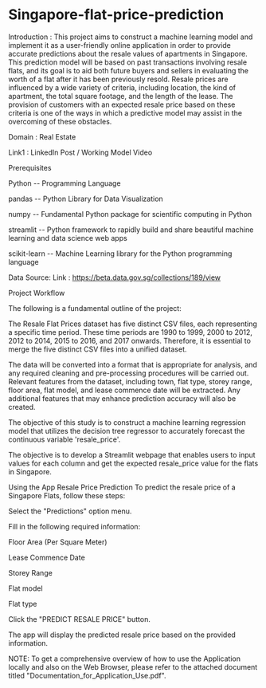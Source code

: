 # Singapore-flat-price-prediction
Introduction :
This project aims to construct a machine learning model and implement it as a user-friendly online application in order to provide accurate predictions about the resale values of apartments in Singapore. This prediction model will be based on past transactions involving resale flats, and its goal is to aid both future buyers and sellers in evaluating the worth of a flat after it has been previously resold. Resale prices are influenced by a wide variety of criteria, including location, the kind of apartment, the total square footage, and the length of the lease. The provision of customers with an expected resale price based on these criteria is one of the ways in which a predictive model may assist in the overcoming of these obstacles.

Domain : Real Estate

Link1 : LinkedIn Post / Working Model Video

Prerequisites

Python -- Programming Language

pandas -- Python Library for Data Visualization

numpy -- Fundamental Python package for scientific computing in Python

streamlit -- Python framework to rapidly build and share beautiful machine learning and data science web apps

scikit-learn -- Machine Learning library for the Python programming language

Data Source:
Link : https://beta.data.gov.sg/collections/189/view


Project Workflow

The following is a fundamental outline of the project:

The Resale Flat Prices dataset has five distinct CSV files, each representing a specific time period. These time periods are 1990 to 1999, 2000 to 2012, 2012 to 2014, 2015 to 2016, and 2017 onwards. Therefore, it is essential to merge the five distinct CSV files into a unified dataset.

The data will be converted into a format that is appropriate for analysis, and any required cleaning and pre-processing procedures will be carried out. Relevant features from the dataset, including town, flat type, storey range, floor area, flat model, and lease commence date will be extracted. Any additional features that may enhance prediction accuracy will also be created.

The objective of this study is to construct a machine learning regression model that utilizes the decision tree regressor to accurately forecast the continuous variable 'resale_price'.

The objective is to develop a Streamlit webpage that enables users to input values for each column and get the expected resale_price value for the flats in Singapore.




Using the App Resale Price Prediction
To predict the resale price of a Singapore Flats, follow these steps:

Select the "Predictions" option menu.

Fill in the following required information:

Floor Area (Per Square Meter)

Lease Commence Date

Storey Range

Flat model

Flat type

Click the "PREDICT RESALE PRICE" button.


The app will display the predicted resale price based on the provided information.

NOTE: To get a comprehensive overview of how to use the Application locally and also on the Web Browser, please refer to the attached document titled "Documentation_for_Application_Use.pdf".

